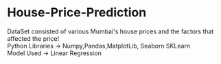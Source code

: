 # House-Price-Prediction
DataSet consisted of various Mumbai's house prices and the factors that affected the price! <br/>
Python Libraries -> Numpy,Pandas,MatplotLib, Seaborn SKLearn <br/>
Model Used -> Linear Regression <br/>

